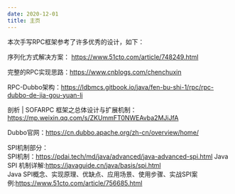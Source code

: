 ```yaml
---
date: 2020-12-01
title: 主页
---
```


本次手写RPC框架参考了许多优秀的设计，如下：

序列化方式解决方案：
https://www.51cto.com/article/748249.html

完整的RPC实现思路：https://www.cnblogs.com/chenchuxin

RPC-Dubbo架构：https://ldbmcs.gitbook.io/java/fen-bu-shi-1/rpc/rpc-dubbo-de-jia-gou-yuan-li

剖析 | SOFARPC 框架之总体设计与扩展机制：https://mp.weixin.qq.com/s/ZKUmmFT0NWEAvba2MJiJfA

Dubbo官网：https://cn.dubbo.apache.org/zh-cn/overview/home/

SPI机制部分：  
SPI机制：https://pdai.tech/md/java/advanced/java-advanced-spi.html
Java SPI 机制详解:https://javaguide.cn/java/basis/spi.html  
Java SPI概念、实现原理、优缺点、应用场景、使用步骤、实战SPI案例:https://www.51cto.com/article/756685.html
